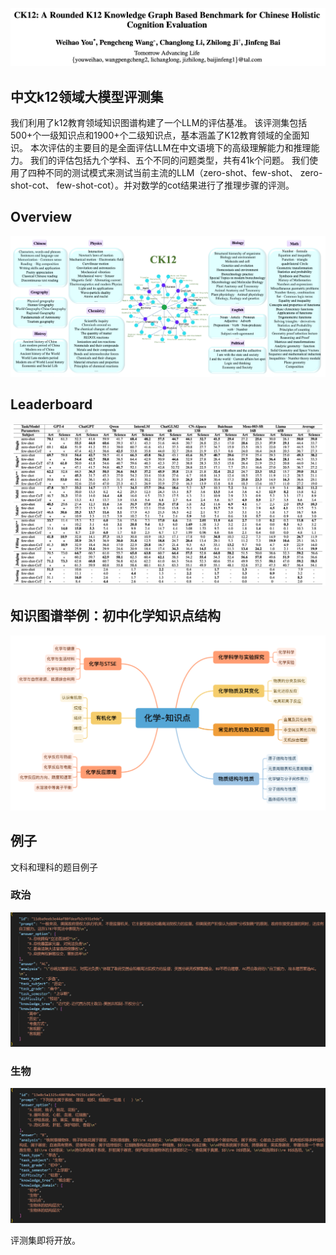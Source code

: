 ![example.jpg](https://github.com/tal-tech/chinese-k12-evaluation/blob/main/images/title.png)

## 中文k12领域大模型评测集

我们利用了k12教育领域知识图谱构建了一个LLM的评估基准。
该评测集包括500+个一级知识点和1900+个二级知识点，基本涵盖了K12教育领域的全面知识。
本次评估的主要目的是全面评估LLM在中文语境下的高级理解能力和推理能力。
我们的评估包括九个学科、五个不同的问题类型，共有41k个问题。
我们使用了四种不同的测试模式来测试当前主流的LLM（zero-shot、few-shot、 zero-shot-cot、 few-shot-cot）。并对数学的cot结果进行了推理步骤的评测。


## Overview
![example.jpg](https://github.com/tal-tech/chinese-k12-evaluation/blob/main/images/overview.png)

## Leaderboard
![example.jpg](https://github.com/tal-tech/chinese-k12-evaluation/blob/main/images/result.png)



## 知识图谱举例：初中化学知识点结构
![example.jpg](https://github.com/tal-tech/chinese-k12-evaluation/blob/main/images/che.png)


## 例子

文科和理科的题目例子
### 政治
![example.jpg](https://github.com/tal-tech/chinese-k12-evaluation/blob/main/images/exp5.png)

### 生物
![example.jpg](https://github.com/tal-tech/chinese-k12-evaluation/blob/main/images/exp4.png)

评测集即将开放。
